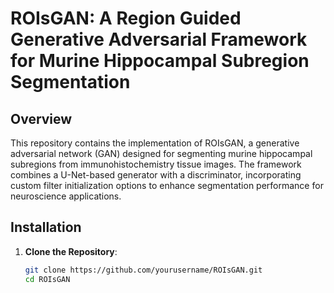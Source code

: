 # ROIsGAN: A Region Guided Generative Adversarial Framework for Murine Hippocampal Subregion Segmentation

## Overview
This repository contains the implementation of ROIsGAN, a generative adversarial network (GAN) designed for segmenting murine hippocampal subregions from immunohistochemistry tissue images. The framework combines a U-Net-based generator with a discriminator, incorporating custom filter initialization options to enhance segmentation performance for neuroscience applications.

## Installation
1. **Clone the Repository**:
   ```bash
   git clone https://github.com/yourusername/ROIsGAN.git
   cd ROIsGAN